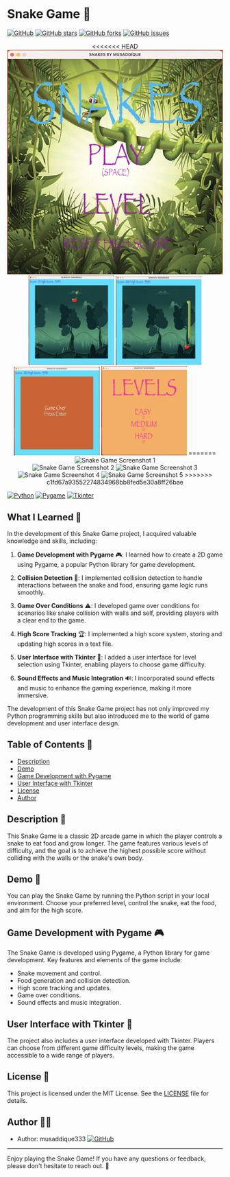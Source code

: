 # Snake Game 🐍

[![GitHub](https://img.shields.io/github/license/yourusername/snake-game)](https://github.com/yourusername/snake-game/blob/main/LICENSE)
[![GitHub stars](https://img.shields.io/github/stars/yourusername/snake-game)](https://github.com/yourusername/snake-game/stargazers)
[![GitHub forks](https://img.shields.io/github/forks/yourusername/snake-game)](https://github.com/yourusername/snake-game/network)
[![GitHub issues](https://img.shields.io/github/issues/yourusername/snake-game)](https://github.com/yourusername/snake-game/issues)

<div align="center">
<<<<<<< HEAD
    <img src="./screenshots/screenshot1.png" alt="Snake Game Screenshot 1" width="600">
</div>

<div align="center">
    <img src="./screenshots/screenshot2.png" alt="Snake Game Screenshot 2" width="200">
    <img src="./screenshots/screenshot3.png" alt="Snake Game Screenshot 3" width="200">
    <img src="./screenshots/screenshot4.png" alt="Snake Game Screenshot 4" width="200">
    <img src="./screenshots/screenshot5.png" alt="Snake Game Screenshot 5" width="200">
=======
    <img src="./screenshot/Screenshot 2022-11-12 at 12.56.11 PM.png" alt="Snake Game Screenshot 1" width="600">
</div>

<div align="center">
    <img src="./screenshot/Screenshot 2022-11-12 at 12.57.36 PM.png" alt="Snake Game Screenshot 2" width="200">
    <img src="./screenshot/Screenshot 2022-11-12 at 12.58.12 PM.png" alt="Snake Game Screenshot 3" width="200">
    <img src="./screenshot/Screenshot 2022-11-12 at 12.58.25 PM.png" alt="Snake Game Screenshot 4" width="200">
    <img src="./screenshot/Screenshot 2022-11-12 at 12.58.42 PM.png" alt="Snake Game Screenshot 5" width="200">
>>>>>>> c1fd67a93552274834968bb8fed5e30a8ff26bae
</div>


[![Python](https://img.shields.io/badge/Python-3.7-blue)](https://www.python.org/)
[![Pygame](https://img.shields.io/badge/Pygame-2.0-yellow)](https://www.pygame.org/)
[![Tkinter](https://img.shields.io/badge/Tkinter-8.6-green)](https://docs.python.org/3/library/tkinter.html)

## What I Learned 🧠

In the development of this Snake Game project, I acquired valuable knowledge and skills, including:

1. **Game Development with Pygame** 🎮: I learned how to create a 2D game using Pygame, a popular Python library for game development.

2. **Collision Detection** 🚧: I implemented collision detection to handle interactions between the snake and food, ensuring game logic runs smoothly.

3. **Game Over Conditions** ⚠️: I developed game over conditions for scenarios like snake collision with walls and self, providing players with a clear end to the game.

4. **High Score Tracking** 🏆: I implemented a high score system, storing and updating high scores in a text file.

5. **User Interface with Tkinter** 💼: I added a user interface for level selection using Tkinter, enabling players to choose game difficulty.

6. **Sound Effects and Music Integration** 🔊: I incorporated sound effects and music to enhance the gaming experience, making it more immersive.

The development of this Snake Game project has not only improved my Python programming skills but also introduced me to the world of game development and user interface design.

## Table of Contents 📜
- [Description](#description)
- [Demo](#demo)
- [Game Development with Pygame](#game-development-with-pygame)
- [User Interface with Tkinter](#user-interface-with-tkinter)
- [License](#license)
- [Author](#author)

## Description 📝
This Snake Game is a classic 2D arcade game in which the player controls a snake to eat food and grow longer. The game features various levels of difficulty, and the goal is to achieve the highest possible score without colliding with the walls or the snake's own body.

## Demo 🚀
You can play the Snake Game by running the Python script in your local environment. Choose your preferred level, control the snake, eat the food, and aim for the high score.

## Game Development with Pygame 🎮
The Snake Game is developed using Pygame, a Python library for game development. Key features and elements of the game include:
- Snake movement and control.
- Food generation and collision detection.
- High score tracking and updates.
- Game over conditions.
- Sound effects and music integration.

## User Interface with Tkinter 💼
The project also includes a user interface developed with Tkinter. Players can choose from different game difficulty levels, making the game accessible to a wide range of players.

## License 📜
This project is licensed under the MIT License. See the [LICENSE](LICENSE) file for details.

## Author 👨‍💻
- Author: musaddique333 [![GitHub](https://img.shields.io/badge/GitHub-musaddique333-brightgreen)](https://github.com/musaddique333)

---

Enjoy playing the Snake Game! If you have any questions or feedback, please don't hesitate to reach out. 🐍

